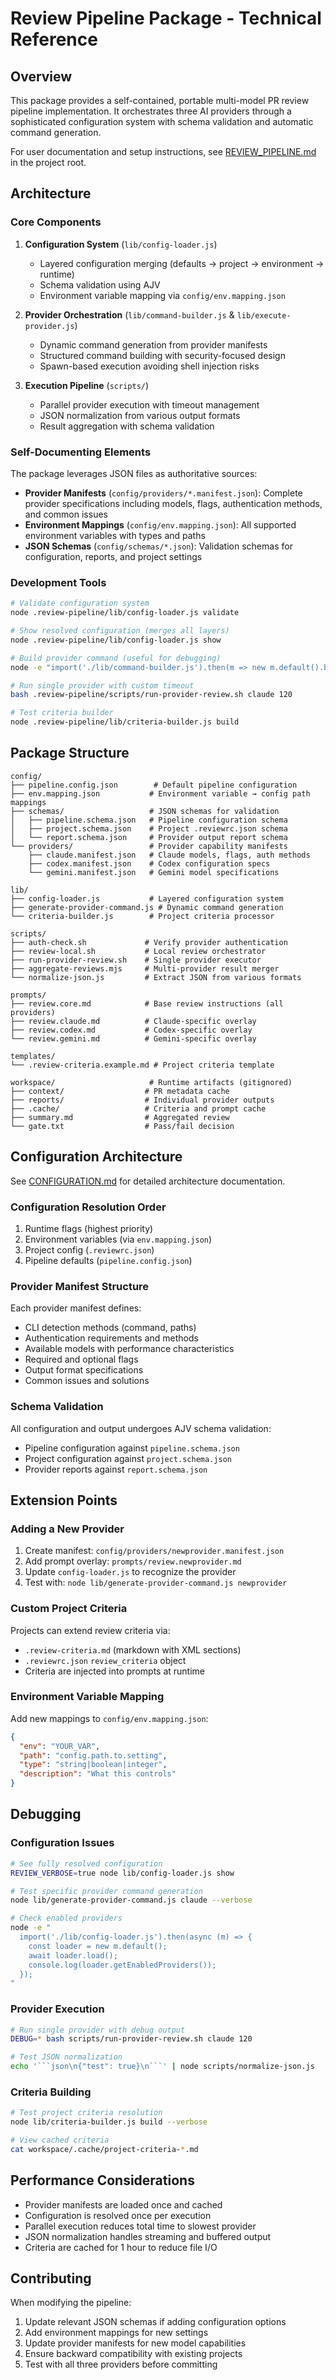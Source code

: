 # Review Pipeline Package - Technical Reference

## Overview

This package provides a self-contained, portable multi-model PR review pipeline implementation. It orchestrates three AI providers through a sophisticated configuration system with schema validation and automatic command generation.

For user documentation and setup instructions, see [REVIEW_PIPELINE.md](../REVIEW_PIPELINE.md) in the project root.

## Architecture

### Core Components

1. **Configuration System** (`lib/config-loader.js`)
   - Layered configuration merging (defaults → project → environment → runtime)
   - Schema validation using AJV
   - Environment variable mapping via `config/env.mapping.json`

2. **Provider Orchestration** (`lib/command-builder.js` & `lib/execute-provider.js`)
   - Dynamic command generation from provider manifests
   - Structured command building with security-focused design
   - Spawn-based execution avoiding shell injection risks

3. **Execution Pipeline** (`scripts/`)
   - Parallel provider execution with timeout management
   - JSON normalization from various output formats
   - Result aggregation with schema validation

### Self-Documenting Elements

The package leverages JSON files as authoritative sources:

- **Provider Manifests** (`config/providers/*.manifest.json`): Complete provider specifications including models, flags, authentication methods, and common issues
- **Environment Mappings** (`config/env.mapping.json`): All supported environment variables with types and paths
- **JSON Schemas** (`config/schemas/*.json`): Validation schemas for configuration, reports, and project settings

### Development Tools

```bash
# Validate configuration system
node .review-pipeline/lib/config-loader.js validate

# Show resolved configuration (merges all layers)
node .review-pipeline/lib/config-loader.js show

# Build provider command (useful for debugging)
node -e "import('./lib/command-builder.js').then(m => new m.default().buildCommand('claude').then(console.log))"

# Run single provider with custom timeout
bash .review-pipeline/scripts/run-provider-review.sh claude 120

# Test criteria builder
node .review-pipeline/lib/criteria-builder.js build
```

## Package Structure

```
config/
├── pipeline.config.json        # Default pipeline configuration
├── env.mapping.json           # Environment variable → config path mappings
├── schemas/                   # JSON schemas for validation
│   ├── pipeline.schema.json   # Pipeline configuration schema
│   ├── project.schema.json    # Project .reviewrc.json schema
│   └── report.schema.json     # Provider output report schema
└── providers/                 # Provider capability manifests
    ├── claude.manifest.json   # Claude models, flags, auth methods
    ├── codex.manifest.json    # Codex configuration specs
    └── gemini.manifest.json   # Gemini model specifications

lib/
├── config-loader.js           # Layered configuration system
├── generate-provider-command.js # Dynamic command generation
└── criteria-builder.js        # Project criteria processor

scripts/
├── auth-check.sh             # Verify provider authentication
├── review-local.sh           # Local review orchestrator
├── run-provider-review.sh    # Single provider executor
├── aggregate-reviews.mjs     # Multi-provider result merger
└── normalize-json.js         # Extract JSON from various formats

prompts/
├── review.core.md            # Base review instructions (all providers)
├── review.claude.md          # Claude-specific overlay
├── review.codex.md           # Codex-specific overlay  
└── review.gemini.md          # Gemini-specific overlay

templates/
└── .review-criteria.example.md # Project criteria template

workspace/                     # Runtime artifacts (gitignored)
├── context/                  # PR metadata cache
├── reports/                  # Individual provider outputs
├── .cache/                   # Criteria and prompt cache
├── summary.md                # Aggregated review
└── gate.txt                  # Pass/fail decision
```

## Configuration Architecture

See [CONFIGURATION.md](CONFIGURATION.md) for detailed architecture documentation.

### Configuration Resolution Order
1. Runtime flags (highest priority)
2. Environment variables (via `env.mapping.json`)
3. Project config (`.reviewrc.json`)
4. Pipeline defaults (`pipeline.config.json`)

### Provider Manifest Structure
Each provider manifest defines:
- CLI detection methods (command, paths)
- Authentication requirements and methods
- Available models with performance characteristics
- Required and optional flags
- Output format specifications
- Common issues and solutions

### Schema Validation
All configuration and output undergoes AJV schema validation:
- Pipeline configuration against `pipeline.schema.json`
- Project configuration against `project.schema.json`
- Provider reports against `report.schema.json`

## Extension Points

### Adding a New Provider
1. Create manifest: `config/providers/newprovider.manifest.json`
2. Add prompt overlay: `prompts/review.newprovider.md`
3. Update `config-loader.js` to recognize the provider
4. Test with: `node lib/generate-provider-command.js newprovider`

### Custom Project Criteria
Projects can extend review criteria via:
- `.review-criteria.md` (markdown with XML sections)
- `.reviewrc.json` `review_criteria` object
- Criteria are injected into prompts at runtime

### Environment Variable Mapping
Add new mappings to `config/env.mapping.json`:
```json
{
  "env": "YOUR_VAR",
  "path": "config.path.to.setting",
  "type": "string|boolean|integer",
  "description": "What this controls"
}
```

## Debugging

### Configuration Issues
```bash
# See fully resolved configuration
REVIEW_VERBOSE=true node lib/config-loader.js show

# Test specific provider command generation
node lib/generate-provider-command.js claude --verbose

# Check enabled providers
node -e "
  import('./lib/config-loader.js').then(async (m) => {
    const loader = new m.default();
    await loader.load();
    console.log(loader.getEnabledProviders());
  });
"
```

### Provider Execution
```bash
# Run single provider with debug output
DEBUG=* bash scripts/run-provider-review.sh claude 120

# Test JSON normalization
echo '```json\n{"test": true}\n```' | node scripts/normalize-json.js
```

### Criteria Building
```bash
# Test project criteria resolution
node lib/criteria-builder.js build --verbose

# View cached criteria
cat workspace/.cache/project-criteria-*.md
```

## Performance Considerations

- Provider manifests are loaded once and cached
- Configuration is resolved once per execution
- Parallel execution reduces total time to slowest provider
- JSON normalization handles streaming and buffered output
- Criteria are cached for 1 hour to reduce file I/O

## Contributing

When modifying the pipeline:
1. Update relevant JSON schemas if adding configuration options
2. Add environment mappings for new settings
3. Update provider manifests for new model capabilities
4. Ensure backward compatibility with existing projects
5. Test with all three providers before committing